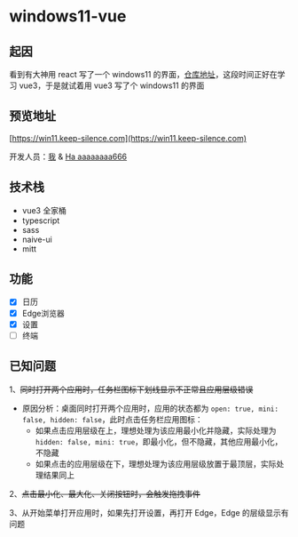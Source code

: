 # windows11-vue

## 起因

看到有大神用 react 写了一个 windows11 的界面，[仓库地址](https://github.com/blueedgetechno/windows11)，这段时间正好在学习 vue3，于是就试着用 vue3 写了个 windows11 的界面

## 预览地址
[https://win11.keep-silence.com](https://win11.keep-silence.com)

开发人员：[我](https://github.com/guo-weijie) & [Ha aaaaaaaa666](https://github.com/xiaoxianxv666)

## 技术栈
- vue3 全家桶
- typescript
- sass
- naive-ui
- mitt

## 功能
- [x] 日历
- [x] Edge浏览器
- [x] 设置
- [ ] 终端

## 已知问题

1、~~同时打开两个应用时，任务栏图标下划线显示不正常且应用层级错误~~
- 原因分析：桌面同时打开两个应用时，应用的状态都为 `open: true, mini: false, hidden: false`，此时点击任务栏应用图标：
  - 如果点击应用层级在上，理想处理为该应用最小化并隐藏，实际处理为 `hidden: false, mini: true`，即最小化，但不隐藏，其他应用最小化，不隐藏
  - 如果点击的应用层级在下，理想处理为该应用层级放置于最顶层，实际处理结果同上

2、~~点击最小化、最大化、关闭按钮时，会触发拖拽事件~~

3、从开始菜单打开应用时，如果先打开设置，再打开 Edge，Edge 的层级显示有问题